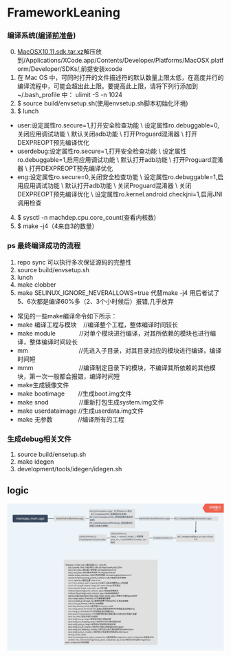 # FrameworkLeaning
### 编译系统([编译前准备](https://juejin.im/post/5da29dc9f265da5b633cdc8e))
0. [MacOSX10.11.sdk.tar.xz](MacOSX10.11.sdk.tar.xz)解压放到/Applications/XCode.app/Contents/Developer/Platforms/MacOSX.platform/Developer/SDKs/,前提安装xcode
1. 在 Mac OS 中，可同时打开的文件描述符的默认数量上限太低，在高度并行的编译流程中，可能会超出此上限。要提高此上限，请将下列行添加到 ~/.bash_profile 中：
ulimit -S -n 1024
2. $ source build/envsetup.sh(使用envsetup.sh脚本初始化环境)
3. $ lunch 
- user:设定属性ro.secure=1,打开安全检查功能 \ 设定属性ro.debuggable=0,关闭应用调试功能 \ 默认关闭adb功能 \ 打开Proguard混淆器 \ 打开DEXPREOPT预先编译优化	
- userdebug:设定属性ro.secure=1,打开安全检查功能 \ 设定属性ro.debuggable=1,启用应用调试功能 \ 默认打开adb功能 \ 打开Proguard混淆器 \ 打开DEXPREOPT预先编译优化	
- eng:设定属性ro.secure=0,关闭安全检查功能 \ 设定属性ro.debuggable=1,启用应用调试功能 \ 默认打开adb功能 \ 关闭Proguard混淆器 \ 关闭DEXPREOPT预先编译优化	\ 设定属性ro.kernel.android.checkjni=1,启用JNI调用检查

4. $ sysctl -n machdep.cpu.core_count(查看内核数)
5. $ make -j4（4来自3的数量）

### ps 最终编译成功的流程
1. repo sync 可以执行多次保证源码的完整性
2. source build/envsetup.sh
3. lunch
4. make clobber
5. make SELINUX_IGNORE_NEVERALLOWS=true 代替make -j4 用后者试了5、6次都是编译60%多（2、3个小时候后）报错,几乎放弃
- 常见的一些make编译命令如下所示：
- make 编译工程与模块    //编译整个工程，整体编译时间较长
- make module              //对单个模块进行编译，对其所依赖的模块也进行编译，整体编译时间较长
- mm                              //先进入子目录，对其目录对应的模块进行编译，编译时间短
- mmm                           //编译制定目录下的模块，不编译其所依赖的其他模块，第一次一般都会报错，编译时间短
- make生成镜像文件
- make bootimage        //生成boot.img文件
- make snod                  //重新打包生成system.img文件
- make userdataimage //生成userdata.img文件
- make 无参数               //编译所有的工程

### 生成debug相关文件
1. source build/ensetup.sh  
2. make idegen
3. development/tools/idegen/idegen.sh

## logic
![app_main](app_main.png) 